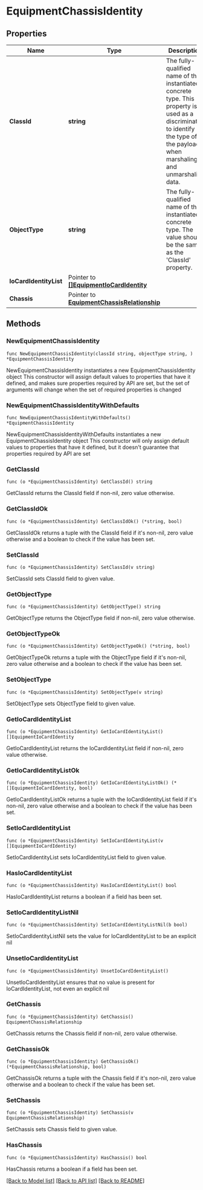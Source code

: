 # EquipmentChassisIdentity

## Properties

Name | Type | Description | Notes
------------ | ------------- | ------------- | -------------
**ClassId** | **string** | The fully-qualified name of the instantiated, concrete type. This property is used as a discriminator to identify the type of the payload when marshaling and unmarshaling data. | [default to "equipment.ChassisIdentity"]
**ObjectType** | **string** | The fully-qualified name of the instantiated, concrete type. The value should be the same as the &#39;ClassId&#39; property. | [default to "equipment.ChassisIdentity"]
**IoCardIdentityList** | Pointer to [**[]EquipmentIoCardIdentity**](EquipmentIoCardIdentity.md) |  | [optional] 
**Chassis** | Pointer to [**EquipmentChassisRelationship**](EquipmentChassisRelationship.md) |  | [optional] 

## Methods

### NewEquipmentChassisIdentity

`func NewEquipmentChassisIdentity(classId string, objectType string, ) *EquipmentChassisIdentity`

NewEquipmentChassisIdentity instantiates a new EquipmentChassisIdentity object
This constructor will assign default values to properties that have it defined,
and makes sure properties required by API are set, but the set of arguments
will change when the set of required properties is changed

### NewEquipmentChassisIdentityWithDefaults

`func NewEquipmentChassisIdentityWithDefaults() *EquipmentChassisIdentity`

NewEquipmentChassisIdentityWithDefaults instantiates a new EquipmentChassisIdentity object
This constructor will only assign default values to properties that have it defined,
but it doesn't guarantee that properties required by API are set

### GetClassId

`func (o *EquipmentChassisIdentity) GetClassId() string`

GetClassId returns the ClassId field if non-nil, zero value otherwise.

### GetClassIdOk

`func (o *EquipmentChassisIdentity) GetClassIdOk() (*string, bool)`

GetClassIdOk returns a tuple with the ClassId field if it's non-nil, zero value otherwise
and a boolean to check if the value has been set.

### SetClassId

`func (o *EquipmentChassisIdentity) SetClassId(v string)`

SetClassId sets ClassId field to given value.


### GetObjectType

`func (o *EquipmentChassisIdentity) GetObjectType() string`

GetObjectType returns the ObjectType field if non-nil, zero value otherwise.

### GetObjectTypeOk

`func (o *EquipmentChassisIdentity) GetObjectTypeOk() (*string, bool)`

GetObjectTypeOk returns a tuple with the ObjectType field if it's non-nil, zero value otherwise
and a boolean to check if the value has been set.

### SetObjectType

`func (o *EquipmentChassisIdentity) SetObjectType(v string)`

SetObjectType sets ObjectType field to given value.


### GetIoCardIdentityList

`func (o *EquipmentChassisIdentity) GetIoCardIdentityList() []EquipmentIoCardIdentity`

GetIoCardIdentityList returns the IoCardIdentityList field if non-nil, zero value otherwise.

### GetIoCardIdentityListOk

`func (o *EquipmentChassisIdentity) GetIoCardIdentityListOk() (*[]EquipmentIoCardIdentity, bool)`

GetIoCardIdentityListOk returns a tuple with the IoCardIdentityList field if it's non-nil, zero value otherwise
and a boolean to check if the value has been set.

### SetIoCardIdentityList

`func (o *EquipmentChassisIdentity) SetIoCardIdentityList(v []EquipmentIoCardIdentity)`

SetIoCardIdentityList sets IoCardIdentityList field to given value.

### HasIoCardIdentityList

`func (o *EquipmentChassisIdentity) HasIoCardIdentityList() bool`

HasIoCardIdentityList returns a boolean if a field has been set.

### SetIoCardIdentityListNil

`func (o *EquipmentChassisIdentity) SetIoCardIdentityListNil(b bool)`

 SetIoCardIdentityListNil sets the value for IoCardIdentityList to be an explicit nil

### UnsetIoCardIdentityList
`func (o *EquipmentChassisIdentity) UnsetIoCardIdentityList()`

UnsetIoCardIdentityList ensures that no value is present for IoCardIdentityList, not even an explicit nil
### GetChassis

`func (o *EquipmentChassisIdentity) GetChassis() EquipmentChassisRelationship`

GetChassis returns the Chassis field if non-nil, zero value otherwise.

### GetChassisOk

`func (o *EquipmentChassisIdentity) GetChassisOk() (*EquipmentChassisRelationship, bool)`

GetChassisOk returns a tuple with the Chassis field if it's non-nil, zero value otherwise
and a boolean to check if the value has been set.

### SetChassis

`func (o *EquipmentChassisIdentity) SetChassis(v EquipmentChassisRelationship)`

SetChassis sets Chassis field to given value.

### HasChassis

`func (o *EquipmentChassisIdentity) HasChassis() bool`

HasChassis returns a boolean if a field has been set.


[[Back to Model list]](../README.md#documentation-for-models) [[Back to API list]](../README.md#documentation-for-api-endpoints) [[Back to README]](../README.md)


